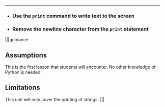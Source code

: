 ----------

* ### Use the `print` command to write text to the screen
* ### Remove the newline character from the `print` statement

|||guidance
## Assumptions
This is the first lesson that students will encounter. No other knowledge of Python is needed.

## Limitations
This unit will only cover the printing of strings.
|||